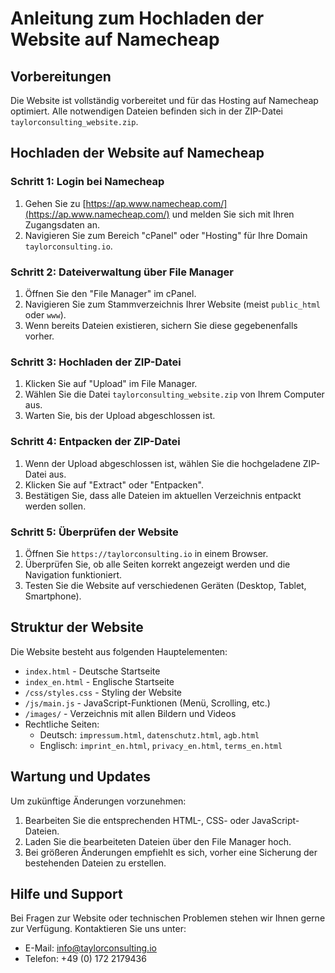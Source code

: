 # Anleitung zum Hochladen der Website auf Namecheap

## Vorbereitungen

Die Website ist vollständig vorbereitet und für das Hosting auf Namecheap optimiert. Alle notwendigen Dateien befinden sich in der ZIP-Datei `taylorconsulting_website.zip`.

## Hochladen der Website auf Namecheap

### Schritt 1: Login bei Namecheap

1. Gehen Sie zu [https://ap.www.namecheap.com/](https://ap.www.namecheap.com/) und melden Sie sich mit Ihren Zugangsdaten an.
2. Navigieren Sie zum Bereich "cPanel" oder "Hosting" für Ihre Domain `taylorconsulting.io`.

### Schritt 2: Dateiverwaltung über File Manager

1. Öffnen Sie den "File Manager" im cPanel.
2. Navigieren Sie zum Stammverzeichnis Ihrer Website (meist `public_html` oder `www`).
3. Wenn bereits Dateien existieren, sichern Sie diese gegebenenfalls vorher.

### Schritt 3: Hochladen der ZIP-Datei

1. Klicken Sie auf "Upload" im File Manager.
2. Wählen Sie die Datei `taylorconsulting_website.zip` von Ihrem Computer aus.
3. Warten Sie, bis der Upload abgeschlossen ist.

### Schritt 4: Entpacken der ZIP-Datei

1. Wenn der Upload abgeschlossen ist, wählen Sie die hochgeladene ZIP-Datei aus.
2. Klicken Sie auf "Extract" oder "Entpacken".
3. Bestätigen Sie, dass alle Dateien im aktuellen Verzeichnis entpackt werden sollen.

### Schritt 5: Überprüfen der Website

1. Öffnen Sie `https://taylorconsulting.io` in einem Browser.
2. Überprüfen Sie, ob alle Seiten korrekt angezeigt werden und die Navigation funktioniert.
3. Testen Sie die Website auf verschiedenen Geräten (Desktop, Tablet, Smartphone).

## Struktur der Website

Die Website besteht aus folgenden Hauptelementen:

- `index.html` - Deutsche Startseite
- `index_en.html` - Englische Startseite
- `/css/styles.css` - Styling der Website
- `/js/main.js` - JavaScript-Funktionen (Menü, Scrolling, etc.)
- `/images/` - Verzeichnis mit allen Bildern und Videos
- Rechtliche Seiten:
  - Deutsch: `impressum.html`, `datenschutz.html`, `agb.html`
  - Englisch: `imprint_en.html`, `privacy_en.html`, `terms_en.html`

## Wartung und Updates

Um zukünftige Änderungen vorzunehmen:

1. Bearbeiten Sie die entsprechenden HTML-, CSS- oder JavaScript-Dateien.
2. Laden Sie die bearbeiteten Dateien über den File Manager hoch.
3. Bei größeren Änderungen empfiehlt es sich, vorher eine Sicherung der bestehenden Dateien zu erstellen.

## Hilfe und Support

Bei Fragen zur Website oder technischen Problemen stehen wir Ihnen gerne zur Verfügung. Kontaktieren Sie uns unter:

- E-Mail: info@taylorconsulting.io
- Telefon: +49 (0) 172 2179436